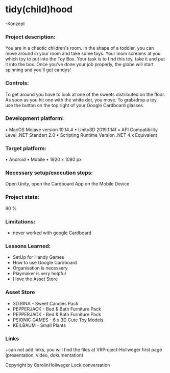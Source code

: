 # tidy(child)hood
 -Konzept
 ### Project description:
You are in a chaotic children's room. In the shape of a toddler, you can move around in your room and take some toys. Your mom screams at you which toy to put into the Toy Box. Your task is to find this toy, take it and put it into the box.
Once you've done your job properly, the globe will start spinning and you'll get candys!

 ### Controls:
 To get around you have to look at one of the sweets distributed on the floor. As soon as you hit one with the white dot, you move.
To grab/drop a toy, use the button on the top right of your Google Cardboard glasses.

 ### Development platform:
•	MacOS Mojave version 10.14.4
•	Unity3D 2019.1.14f
•	API Compatibility Level .NET Standart 2.0
•	Scripting Runtime Version .NET 4.x Equivalent

 ### Target platform:
•	Android
•	Mobile
•	1920 x 1080 px

 ### Necessary setup/execution steps:
 Open Unity, open the Cardboard App on the Mobile Device

 ### Project state:
 90 %

 ### Limitations:
 + never worked with google Cardboard

 ### Lessons Learned:
 + SetUp for Handy Games
 + How to use Google Cardboard
 + Organisation is necessery
 + Playmaker is very helpful
 + I love the Asset Store
 
 ### Asset Store
 + 3D.RINA - Sweet Candies Pack
 + PEPPERJACK - Bed & Bath Furniture Pack
 + PEPPERJACK - Bed & Bath Furniture Pack
 + PSIONIC GAMES - 6 x 3D Cute Toy Models
 + KEILBAUM - Small Plants
 
 ### Links 
 +can not add links, you will find the files at VRProject-Hollweger first page
 (presentation, video, dokumentation)

 Copyright by CarolinHollweger
 Lock conversation
